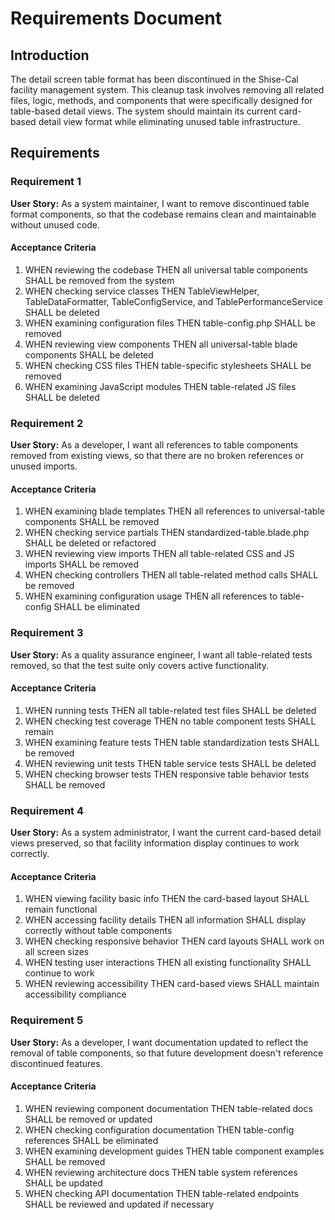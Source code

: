 # Requirements Document

## Introduction

The detail screen table format has been discontinued in the Shise-Cal facility management system. This cleanup task involves removing all related files, logic, methods, and components that were specifically designed for table-based detail views. The system should maintain its current card-based detail view format while eliminating unused table infrastructure.

## Requirements

### Requirement 1

**User Story:** As a system maintainer, I want to remove discontinued table format components, so that the codebase remains clean and maintainable without unused code.

#### Acceptance Criteria

1. WHEN reviewing the codebase THEN all universal table components SHALL be removed from the system
2. WHEN checking service classes THEN TableViewHelper, TableDataFormatter, TableConfigService, and TablePerformanceService SHALL be deleted
3. WHEN examining configuration files THEN table-config.php SHALL be removed
4. WHEN reviewing view components THEN all universal-table blade components SHALL be deleted
5. WHEN checking CSS files THEN table-specific stylesheets SHALL be removed
6. WHEN examining JavaScript modules THEN table-related JS files SHALL be deleted

### Requirement 2

**User Story:** As a developer, I want all references to table components removed from existing views, so that there are no broken references or unused imports.

#### Acceptance Criteria

1. WHEN examining blade templates THEN all references to universal-table components SHALL be removed
2. WHEN checking service partials THEN standardized-table.blade.php SHALL be deleted or refactored
3. WHEN reviewing view imports THEN all table-related CSS and JS imports SHALL be removed
4. WHEN checking controllers THEN all table-related method calls SHALL be removed
5. WHEN examining configuration usage THEN all references to table-config SHALL be eliminated

### Requirement 3

**User Story:** As a quality assurance engineer, I want all table-related tests removed, so that the test suite only covers active functionality.

#### Acceptance Criteria

1. WHEN running tests THEN all table-related test files SHALL be deleted
2. WHEN checking test coverage THEN no table component tests SHALL remain
3. WHEN examining feature tests THEN table standardization tests SHALL be removed
4. WHEN reviewing unit tests THEN table service tests SHALL be deleted
5. WHEN checking browser tests THEN responsive table behavior tests SHALL be removed

### Requirement 4

**User Story:** As a system administrator, I want the current card-based detail views preserved, so that facility information display continues to work correctly.

#### Acceptance Criteria

1. WHEN viewing facility basic info THEN the card-based layout SHALL remain functional
2. WHEN accessing facility details THEN all information SHALL display correctly without table components
3. WHEN checking responsive behavior THEN card layouts SHALL work on all screen sizes
4. WHEN testing user interactions THEN all existing functionality SHALL continue to work
5. WHEN reviewing accessibility THEN card-based views SHALL maintain accessibility compliance

### Requirement 5

**User Story:** As a developer, I want documentation updated to reflect the removal of table components, so that future development doesn't reference discontinued features.

#### Acceptance Criteria

1. WHEN reviewing component documentation THEN table-related docs SHALL be removed or updated
2. WHEN checking configuration documentation THEN table-config references SHALL be eliminated
3. WHEN examining development guides THEN table component examples SHALL be removed
4. WHEN reviewing architecture docs THEN table system references SHALL be updated
5. WHEN checking API documentation THEN table-related endpoints SHALL be reviewed and updated if necessary